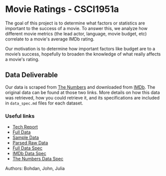 # Movie Ratings - CSCI1951a

The goal of this project is to determine what factors or statistics are important to the success of a movie. To answer this, we analyze how different movie metrics (the lead actor, language, movie budget, etc) correlate to a movie's average IMDb rating.

Our motivation is to determine how important factors like budget are to a movie’s success, hopefully to broaden the knowledge of what really affects a movie's rating.

## Data Deliverable

Our data is scraped from [The Numbers](https://www.the-numbers.com/movie/budgets/all) and downloaded from [IMDb](https://developer.imdb.com/non-commercial-datasets/). The original data can be found at those two links. More details on how this data was retrieved, how you could retrieve it, and its specifications are included in `data_spec.md` files for each dataset. 

### Useful links
 - [Tech Report](https://github.com/johnsfarrell/movie-ratings/blob/325a2a0f86e90be8d102a94fb2104041e8dd4ac3/data_deliverable/reports/tech_report/README.md)
 - [Full Data](https://github.com/johnsfarrell/movie-ratings/blob/1368165a75e9ed9c6f31c50eabdb1b1d2e0c8a5f/data_deliverable/compiled_data/compiled.csv)
 - [Sample Data](https://github.com/johnsfarrell/movie-ratings/blob/1368165a75e9ed9c6f31c50eabdb1b1d2e0c8a5f/data_deliverable/compiled_data/sample.csv)
 - [Parsed Raw Data](https://github.com/johnsfarrell/movie-ratings/tree/56e16d2ad79e9eae082010eccd0caa99d4d5995d/data_deliverable/raw_data)
 - [Full Data Spec](https://github.com/johnsfarrell/movie-ratings/blob/56e16d2ad79e9eae082010eccd0caa99d4d5995d/data_deliverable/compiled_data/data_spec.md)
 - [IMDb Data Spec](https://github.com/johnsfarrell/movie-ratings/blob/56e16d2ad79e9eae082010eccd0caa99d4d5995d/data_deliverable/raw_data/imdb/data_spec.md)
 - [The Numbers Data Spec](https://github.com/johnsfarrell/movie-ratings/blob/56e16d2ad79e9eae082010eccd0caa99d4d5995d/data_deliverable/raw_data/the_numbers/data_spec.md)
   
Authors: Bohdan, John, Julia
